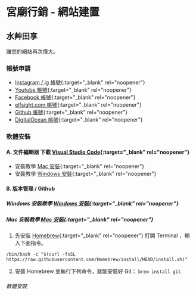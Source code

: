 # 宮廟行銷 - 網站建置
## 水艸田享
讓您的網站再次偉大。

### 帳號申請
- [Instagram / ig 帳號](https://www.instagram.com/){:target="_blank" rel="noopener"}
- [Youtube 帳號](https://youtube.com/){:target="_blank" rel="noopener"}
- [Facebook 帳號](https://facebook.com/){:target="_blank" rel="noopener"}
- [elfsight.com 帳號](https://apps.elfsight.com/sign-up/){:target="_blank" rel="noopener"}
- [Github 帳號](https://pages.github.com/){:target="_blank" rel="noopener"}
- [DigitalOcean 帳號](https://cloud.digitalocean.com/registrations/new){:target="_blank" rel="noopener"}

### 軟體安裝
#### A. 文件編輯器 下載 [Visual Studio Code](https://code.visualstudio.com/download){:target="_blank" rel="noopener"}
- 安裝教學 [Mac 安裝](https://www.youtube.com/watch?v=V0umtTqyvyE){:target="_blank" rel="noopener"}
- 安裝教學 [Windows 安裝](https://www.youtube.com/watch?v=ivgCJ1XmNMM){:target="_blank" rel="noopener"}

#### B. 版本管理 / Github
##### Windows 安裝教學 [Windows 安裝](https://git-scm.com/download/win){:target="_blank" rel="noopener"}

##### Mac 安裝教學 [Mac 安裝](https://docs.microsoft.com/zh-tw/devops/develop/git/install-and-set-up-git){:target="_blank" rel="noopener"}
01. 先安裝 [Homebrew](https://brew.sh/){:target="_blank" rel="noopener"}
打開 Terminal ，輸入下面指令。
```
/bin/bash -c "$(curl -fsSL https://raw.githubusercontent.com/Homebrew/install/HEAD/install.sh)"
```
02. 安裝 Homebrew 並執行下列命令，就能安裝好 Git：
`brew install git`

###### 軟體安裝 
